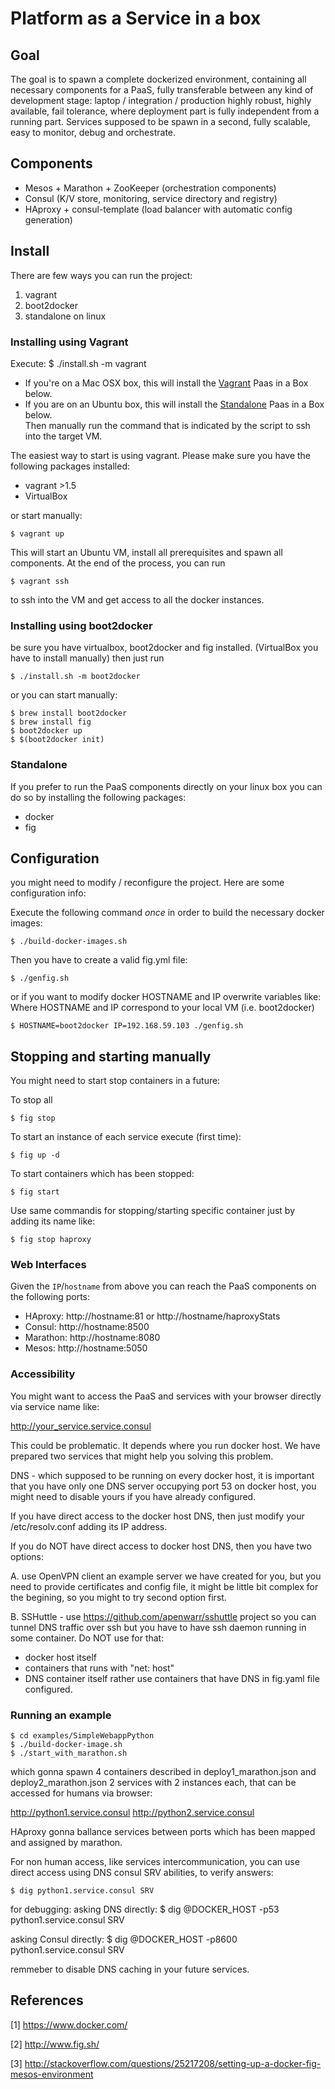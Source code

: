 # Platform as a Service in a box

## Goal
The goal is to spawn a complete dockerized environment,
containing all necessary components for a PaaS,
fully transferable between any kind of development stage: laptop / integration / production 
highly robust, highly available, fail tolerance,
where deployment part is fully independent from a running part.
Services supposed to be spawn in a second, fully scalable, easy to monitor, debug and orchestrate.

## Components
- Mesos + Marathon + ZooKeeper (orchestration components)
- Consul (K/V store, monitoring, service directory and registry)
- HAproxy + consul-template (load balancer with automatic config generation)

## Install

There are few ways you can run the project:
1. vagrant
2. boot2docker
3. standalone on linux

### Installing using Vagrant

Execute:
	$ ./install.sh -m vagrant

- If you're on a Mac OSX box, this will install the [Vagrant](#vagrant) Paas in a Box below.<br />
- If you are on an Ubuntu box, this will install the [Standalone](#standalone) Paas in a Box below.<br />
Then manually run the command that is indicated by the script to ssh into the target VM.

The easiest way to start is using vagrant.
Please make sure you have the following packages installed:

- vagrant >1.5
- VirtualBox

or start manually:

	$ vagrant up

This will start an Ubuntu VM,
install all prerequisites and spawn all components.
At the end of the process, you can run 

	$ vagrant ssh

to ssh into the VM and get access to all the docker instances.

### Installing using boot2docker

be sure you have virtualbox, boot2docker and fig installed.
(VirtualBox you have to install manually) then just run 

	$ ./install.sh -m boot2docker

or you can start manually:

	$ brew install boot2docker
	$ brew install fig
	$ boot2docker up
	$ $(boot2docker init)

### Standalone

If you prefer to run the PaaS components directly
on your linux box you can do so by installing the following packages:

- docker
- fig

## Configuration

you might need to modify / reconfigure the project.
Here are some configuration info:

Execute the following command _once_
in order to build the necessary docker images:

	$ ./build-docker-images.sh

Then you have to create a valid fig.yml file:

	$ ./genfig.sh
       
or if you want to modify docker HOSTNAME and IP overwrite variables like:
Where HOSTNAME and IP correspond to your local VM (i.e. boot2docker)

	$ HOSTNAME=boot2docker IP=192.168.59.103 ./genfig.sh

## Stopping and starting manually

You might need to start stop containers in a future:

To stop all

	$ fig stop

To start an instance of each service execute (first time):

	$ fig up -d 
To start containers which has been stopped:

	$ fig start

Use same commandis for stopping/starting specific container
just by adding its name like:

	$ fig stop haproxy

### Web Interfaces

Given the `IP`/`hostname` from above
you can reach the PaaS components
on the following ports:

- HAproxy: http://hostname:81 or http://hostname/haproxyStats
- Consul: http://hostname:8500
- Marathon: http://hostname:8080
- Mesos: http://hostname:5050

### Accessibility

You might want to access the PaaS and services
with your browser directly via service name like:

http://your_service.service.consul

This could be problematic. It depends where you run docker host.
We have prepared two services that might help you solving this problem.

DNS - which supposed to be running on every docker host,
it is important that you have only one DNS server occupying port 53 on docker host,
you might need to disable yours if you have already configured.

If you have direct access to the docker host DNS,
then just modify your /etc/resolv.conf adding its IP address.

If you do NOT have direct access to docker host DNS,
then you have two options:

A. use OpenVPN client
an example server we have created for you,
but you need to provide certificates and config file,
it might be little bit complex for the begining,
so you might to try second option first.

B. SSHuttle - use https://github.com/apenwarr/sshuttle project so you can tunnel DNS traffic over ssh
but you have to have ssh daemon running in some container.
Do NOT use for that:
- docker host itself
- containers that runs with "net: host"
- DNS container itself
rather use containers that have DNS in fig.yaml file configured.

### Running an example

	$ cd examples/SimpleWebappPython
	$ ./build-docker-image.sh
	$ ./start_with_marathon.sh

which gonna spawn 4 containers described in deploy1_marathon.json and deploy2_marathon.json
2 services with 2 instances each, that can be accessed for humans via browser:

http://python1.service.consul
http://python2.service.consul

HAproxy gonna ballance services between ports
which has been mapped and assigned by marathon.

For non human access, like services intercommunication, you can use direct access 
using DNS consul SRV abilities, to verify answers:

	$ dig python1.service.consul SRV

for debugging:
asking DNS directly:
	$ dig @DOCKER_HOST -p53   python1.service.consul SRV

asking Consul directly:
	$ dig @DOCKER_HOST -p8600 python1.service.consul SRV

remmeber to disable DNS caching in your future services.

## References

[1] https://www.docker.com/

[2] http://www.fig.sh/

[3] http://stackoverflow.com/questions/25217208/setting-up-a-docker-fig-mesos-environment
